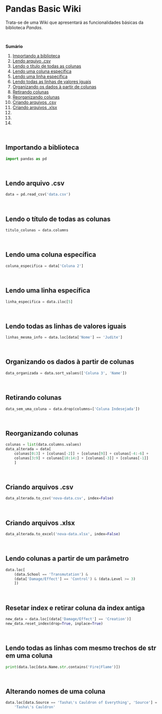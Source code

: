 # Pandas Basic Wiki

Trata-se de uma Wiki que apresentará as funcionalidades básicas da biblioteca *Pandas*.

<br>

**Sumário**
1. [Importando a biblioteca](#importando-a-biblioteca)
1. [Lendo arquivo .csv](#lendo-arquivo-.csv)
1. [Lendo o título de todas as colunas](#lendo-o-título-de-todas-as-colunas)
1. [Lendo uma coluna específica](#lendo-uma-coluna-específica)
1. [Lendo uma linha específica](#Lendo-uma-linha-específica)
1. [Lendo todas as linhas de valores iguais](#lendo-todas-as-linhas-de-valores-iguais)
1. [Organizando os dados à partir de colunas](#organizando-os-dados-à-partir-de-colunas)
1. [Retirando colunas](#retirando-colunas)
1. [Reorganizando colunas](#reorganizando-colunas)
1. [Criando arquivos .csv](#criando-arquivos-.csv)
1. [Criando arquivos .xlsx](#criando-arquivos-.xlsx)
1. [](#)
1. [](#)
1. [](#)

<br>

## Importando a biblioteca

```py
import pandas as pd
```

<br>

## Lendo arquivo .csv

```py
data = pd.read_csv('data.csv')
```

<br>

## Lendo o título de todas as colunas

```py
titulo_colunas = data.columns
```

<br>

## Lendo uma coluna específica

```py
coluna_especifica = data['Coluna 2']
```

<br>

## Lendo uma linha específica

```py
linha_especifica = data.iloc[5]
```

<br>

## Lendo todas as linhas de valores iguais

```py
linhas_mesma_info = data.loc[data['Nome'] == 'Judite']
```

<br>

## Organizando os dados à partir de colunas

```py
data_organizada = data.sort_values(['Coluna 3', 'Name'])
```

<br>

## Retirando colunas

```py
data_sem_uma_coluna = data.drop(columns=['Coluna Indesejada'])
```

<br>

## Reorganizando colunas

```py
colunas = list(data.columns.values)
data_alterada = data[
    colunas[0:3] + [colunas[-2]] + [colunas[9]] + colunas[-4:-6] +
    colunas[3:9] + colunas[10:14:] + [colunas[-3]] + [colunas[-1]]
    ]
```

<br>

## Criando arquivos .csv

```py
data_alterada.to_csv('nova-data.csv', index=False)
```

<br>

## Criando arquivos .xlsx

```py
data_alterada.to_excel('nova-data.xlsx', index=False)
```

<br>

## Lendo colunas a partir de um parâmetro

```py
data.loc[
    (data.School == 'Transmutation') &
    (data['Damage/Effect'] == 'Control') & (data.Level >= 3)
    ])
```

<br>


## Resetar index e retirar coluna da index antiga

```py
new_data = data.loc[(data['Damage/Effect'] == 'Creation')]
new_data.reset_index(drop=True, inplace=True)
```

<br>

## Lendo todas as linhas com mesmo trechos de str em uma coluna

```py
print(data.loc[data.Name.str.contains('Fire|Flame')])
```

<br>

## Alterando nomes de uma coluna

```py
data.loc[data.Source == 'Tasha\'s Cauldron of Everything', 'Source'] = \
    'Tasha\'s Cauldron'
```

<br>
